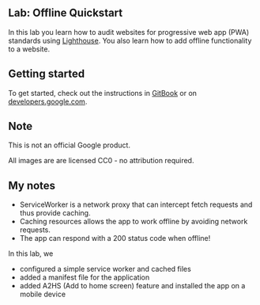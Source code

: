 ## Lab: Offline Quickstart

In this lab you learn how to audit websites for progressive web app (PWA)
standards using [Lighthouse](https://developers.google.com/web/tools/lighthouse/).
You also learn how to add offline functionality to a website.

## Getting started

To get started, check out the instructions in
[GitBook](https://google-developer-training.gitbooks.io/progressive-web-apps-ilt-codelabs/content/docs/lab_offline_quickstart.html)
or on [developers.google.com](https://developers.google.com/web/ilt/pwa/lab-offline-quickstart).

## Note

This is not an official Google product.

All images are are licensed CC0 - no attribution required.

## My notes

- ServiceWorker is a network proxy that can intercept fetch requests and thus provide caching.
- Caching resources allows the app to work offline by avoiding network requests. 
- The app can respond with a 200 status code when offline!

In this lab, we
- configured a simple service worker and cached files
- added a manifest file for the application
- added A2HS (Add to home screen) feature and installed the app on a mobile device